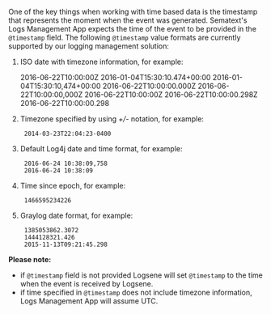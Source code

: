 
One of the key things when working with time based data is the timestamp
that represents the moment when the event was generated. Sematext's Logs Management App expects
the time of the event to be provided in the `@timestamp` field. The
following `@timestamp` value formats are currently supported by our logging management solution:

1.   ISO date with timezone information, for example:

        2016-06-22T10:00:00Z
        2016-01-04T15:30:10.474+00:00
        2016-01-04T15:30:10,474+00:00
        2016-06-22T10:00:00.000Z
        2016-06-22T10:00:00,000Z
        2016-06-22T10:00:00Z
        2016-06-22T10:00:00.298Z
        2016-06-22T10:00:00.298

2. Timezone specified by using *+/-* notation, for example:

        2014-03-23T22:04:23-0400

3. Default Log4j date and time format, for example:

        2016-06-24 10:38:09,758
        2016-06-24 10:38:09

4. Time since epoch, for example:

        1466595234226

5. Graylog date format, for example:

        1385053862.3072
        1444128321.426
        2015-11-13T09:21:45.298

**Please note:**

  - if `@timestamp` field is not provided Logsene will set `@timestamp`
    to the time when the event is received by Logsene.
  - if time specified in `@timestamp` does not include timezone
    information, Logs Management App will assume UTC.
